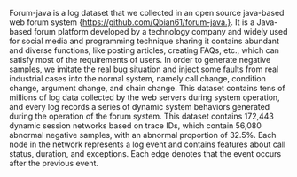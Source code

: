 Forum-java is a log dataset that we collected in an open source java-based web forum system {https://github.com/Qbian61/forum-java.}.  It is a Java-based forum platform developed by a technology company and widely used for social media and programming technique sharing it contains abundant and diverse functions, like posting articles, creating FAQs, etc., which can satisfy most of the requirements of users. In order to generate negative samples, we imitate the real bug situation and inject some faults from real industrial cases into the normal system, namely call change, condition change, argument change, and chain change. 
This dataset contains tens of millions of log data collected by the web servers during system operation, and every log records a series of dynamic system behaviors generated during the operation of the forum system. This dataset contains 172,443 dynamic session networks based on trace IDs, which contain 56,080 abnormal negative samples, with an abnormal proportion of 32.5%. Each node in the network represents a log event and contains features about call status, duration, and exceptions. Each edge denotes that the event occurs after the previous event. 

